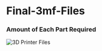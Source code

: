 # Final-3mf-Files



### Amount of Each Part Required

![3D Printer Files](https://user-images.githubusercontent.com/46726503/196765316-68aef9b0-5ccc-4d34-8d4f-aece6c559d17.PNG)
